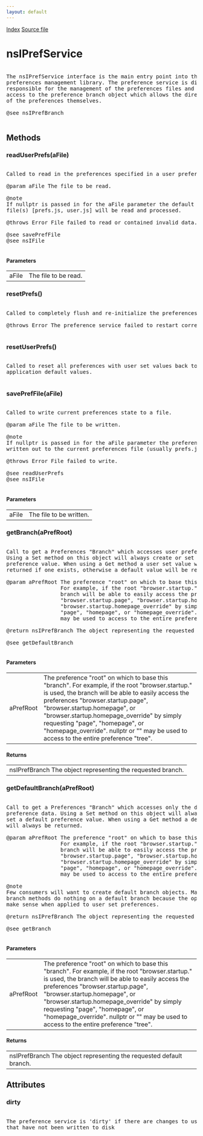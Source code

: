 ```yaml
---
layout: default
---
```

<div id='links'><a href="../index.html">Index</a>
<a href="http://dxr.mozilla.org/mozilla-central/source/modules/libpref/nsIPrefService.idl">Source file</a>
</div>

# nsIPrefService #
<pre>  
The nsIPrefService interface is the main entry point into the back end  
preferences management library. The preference service is directly  
responsible for the management of the preferences files and also facilitates  
access to the preference branch object which allows the direct manipulation  
of the preferences themselves.  
  
@see nsIPrefBranch  
  
</pre>
## Methods ##

### readUserPrefs(aFile) ###
<pre>  
Called to read in the preferences specified in a user preference file.  
  
@param aFile The file to be read.  
  
@note  
If nullptr is passed in for the aFile parameter the default preferences  
file(s) [prefs.js, user.js] will be read and processed.  
  
@throws Error File failed to read or contained invalid data.  
  
@see savePrefFile  
@see nsIFile  
  
</pre>
#### Parameters ####

<table>

<tr>
<td>aFile</td>
<td>The file to be read.  
</td>
</tr>

</table>

### resetPrefs() ###
<pre>  
Called to completely flush and re-initialize the preferences system.  
  
@throws Error The preference service failed to restart correctly.  
  
</pre>
### resetUserPrefs() ###
<pre>  
Called to reset all preferences with user set values back to the  
application default values.  
  
</pre>
### savePrefFile(aFile) ###
<pre>  
Called to write current preferences state to a file.  
  
@param aFile The file to be written.  
  
@note  
If nullptr is passed in for the aFile parameter the preference data is  
written out to the current preferences file (usually prefs.js.)  
  
@throws Error File failed to write.  
  
@see readUserPrefs  
@see nsIFile  
  
</pre>
#### Parameters ####

<table>

<tr>
<td>aFile</td>
<td>The file to be written.  
</td>
</tr>

</table>

### getBranch(aPrefRoot) ###
<pre>  
Call to get a Preferences "Branch" which accesses user preference data.  
Using a Set method on this object will always create or set a user  
preference value. When using a Get method a user set value will be  
returned if one exists, otherwise a default value will be returned.  
  
@param aPrefRoot The preference "root" on which to base this "branch".  
                 For example, if the root "browser.startup." is used, the  
                 branch will be able to easily access the preferences  
                 "browser.startup.page", "browser.startup.homepage", or  
                 "browser.startup.homepage_override" by simply requesting  
                 "page", "homepage", or "homepage_override". nullptr or ""   
                 may be used to access to the entire preference "tree".  
  
@return nsIPrefBranch The object representing the requested branch.  
  
@see getDefaultBranch  
  
</pre>
#### Parameters ####

<table>

<tr>
<td>aPrefRoot</td>
<td>The preference "root" on which to base this "branch".  
                 For example, if the root "browser.startup." is used, the  
                 branch will be able to easily access the preferences  
                 "browser.startup.page", "browser.startup.homepage", or  
                 "browser.startup.homepage_override" by simply requesting  
                 "page", "homepage", or "homepage_override". nullptr or ""   
                 may be used to access to the entire preference "tree".  
</td>
</tr>

</table>

#### Returns ####

<table>

<tr>
<td>nsIPrefBranch The object representing the requested branch.  
</td>
</tr>

</table>

### getDefaultBranch(aPrefRoot) ###
<pre>  
Call to get a Preferences "Branch" which accesses only the default   
preference data. Using a Set method on this object will always create or  
set a default preference value. When using a Get method a default value  
will always be returned.  
  
@param aPrefRoot The preference "root" on which to base this "branch".  
                 For example, if the root "browser.startup." is used, the  
                 branch will be able to easily access the preferences  
                 "browser.startup.page", "browser.startup.homepage", or  
                 "browser.startup.homepage_override" by simply requesting  
                 "page", "homepage", or "homepage_override". nullptr or ""   
                 may be used to access to the entire preference "tree".  
  
@note  
Few consumers will want to create default branch objects. Many of the  
branch methods do nothing on a default branch because the operations only  
make sense when applied to user set preferences.  
  
@return nsIPrefBranch The object representing the requested default branch.  
  
@see getBranch  
  
</pre>
#### Parameters ####

<table>

<tr>
<td>aPrefRoot</td>
<td>The preference "root" on which to base this "branch".  
                 For example, if the root "browser.startup." is used, the  
                 branch will be able to easily access the preferences  
                 "browser.startup.page", "browser.startup.homepage", or  
                 "browser.startup.homepage_override" by simply requesting  
                 "page", "homepage", or "homepage_override". nullptr or ""   
                 may be used to access to the entire preference "tree".  
</td>
</tr>

</table>

#### Returns ####

<table>

<tr>
<td>nsIPrefBranch The object representing the requested default branch.  
</td>
</tr>

</table>

## Attributes ##

### dirty ###
<pre>  
The preference service is 'dirty' if there are changes to user preferences  
that have not been written to disk  
  
</pre>